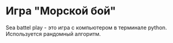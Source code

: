 # Игра "Морской бой"
Sea battel play - это игра с компьютером в терминале python. Используется рандомный алгоритм.
